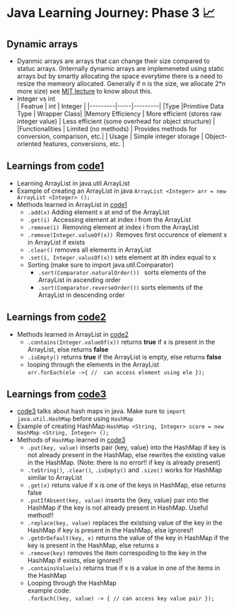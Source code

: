 # Java Learning Journey: Phase 3 📈

## Dynamic arrays
* Dyanmic arrays are arrays that can change their size compared to statuc arrays. (Internally dynamic arrays are implemeneted using static arrays but by smartly allocating the space everytime there is a need to resize the memeory allocated. Generally if n is the size, we allocate 2*n more size) see [MIT lecture](https://www.youtube.com/watch?v=CHhwJjR0mZA&list=PLUl4u3cNGP63EdVPNLG3ToM6LaEUuStEY&index=2) to know about this.
* Integer vs int <br/>
  | Featrue | int | Integer |
  |---------|-----|---------|
  |Type	    |Primitive Data Type	| Wrapper Class|
  |Memory Efficiency	| More efficient (stores raw integer value)	| Less efficient (some overhead for object  structure) |
  |Functionalities	| Limited (no methods)	| Provides methods for conversion, comparison, etc.|
  | Usage	| Simple integer storage	| Object-oriented features, conversions, etc. |

## Learnings from [code1](code1.java)
- Learning ArrayList in java.util.ArrayList
- Example of creating an ArrayList in java ```ArrayList <Integer> arr = new ArrayList <Integer> ();```
- Methods learned in ArrayList in [code1](code1.java)
  - ```.add(x)``` Adding element x at end of the ArrayList
  - ```.get(i) ```Accessing element at index i from the ArrayList
  - ```.remove(i) ```Removing element at index i from the ArrayList
  - ```.remove(Integer.valueOf(x)) ```Removes first occurence of element x in ArrayList if exists
  - ```.clear()``` removes all elements in ArrayList
  - ```.set(i, Integer.valusOf(x))```  sets element at ith index equal to x
  - Sorting (make sure to import java.util.Comparator)
    - ```.sort(Comparator.naturalOrder()) ``` sorts elements of the ArrayList in ascending order
    - ``` .sort(Comparator.reverseOrder()) ``` sorts elements of the ArrayList in descending order

## Learnings from [code2](code2.java)
- Methods learned in ArrayList in [code2](code2.java)
  - ``` .contains(Integer.valueOf(x)) ``` returns __true__ if x is present in the ArrayList, else returns __false__
  - ``` .isEmpty() ``` returns __true__ if the ArrayList is empty, else returns __false__
  - looping through the elements in the ArrayList <br/> ``` arr.forEach(ele ->{
  //  can access element using ele
  }); ```

## Learnings from [code3](code3.java)

* [code3](code3.java) talks about hash maps in java. Make sure to ``` import java.util.HashMap ``` before using ```HashMap```
* Example of creating HashMap ```HashMap <String, Integer> score = new HashMap <String, Integer> (); ```
* Methods of ```HashMap``` learned in [code3](code3.java)
  * ```.put(key, value)``` inserts pair {key, value} into the HashMap if key is not already present in the HashMap, else rewrites the existing value in the HashMap. (Note: there is no error!! if key is already present)
  * ```.toString()```, ```.clear()```, ```.isEmpty()``` and ```.size()``` works for HashMap similar to ArrayList
  * ``` .get(x) ``` retuns value if x is one of the keys in HashMap, else returns false
  * ``` .putIfAbsent(key, value) ``` inserts the {key, value} pair into the HashMap if the key is not already present in HashMap. Useful method!!
  * ``` .replace(key, value) ``` replaces the existsing value of the key in the HashMap if key is present in the HashMap, else ignores!!
  * ```.getOrDefault(key, x)``` returns the value of the key in HashMap if the key is present in the HashMap, else returns x
  * ``` .remove(key) ``` removes the item correspoding to the key in the HashMap if exists, else ignores!!
  * ``` .containsValue(x) ``` returns true if x is a value in one of the items in the HashMap
  * Looping through the HashMap<br/> example code: <br/> ```.forEach((key, value) -> { // can access key value pair }); ```